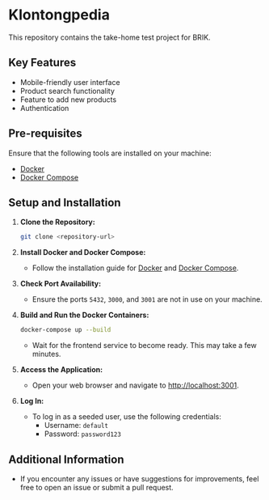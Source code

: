 # Klontongpedia

This repository contains the take-home test project for BRIK.

## Key Features

- Mobile-friendly user interface
- Product search functionality
- Feature to add new products
- Authentication

## Pre-requisites

Ensure that the following tools are installed on your machine:

- [Docker](https://docs.docker.com/get-docker/)
- [Docker Compose](https://docs.docker.com/compose/install/)

## Setup and Installation

1. **Clone the Repository:**
   ```bash
   git clone <repository-url>
   ```

2. **Install Docker and Docker Compose:**
   - Follow the installation guide for [Docker](https://docs.docker.com/get-docker/) and [Docker Compose](https://docs.docker.com/compose/install/).

3. **Check Port Availability:**
   - Ensure the ports `5432`, `3000`, and `3001` are not in use on your machine.

4. **Build and Run the Docker Containers:**
   ```bash
   docker-compose up --build
   ```
   - Wait for the frontend service to become ready. This may take a few minutes.

5. **Access the Application:**
   - Open your web browser and navigate to [http://localhost:3001](http://localhost:3001).

6. **Log In:**
   - To log in as a seeded user, use the following credentials:
     - Username: `default`
     - Password: `password123`

## Additional Information

- If you encounter any issues or have suggestions for improvements, feel free to open an issue or submit a pull request.
